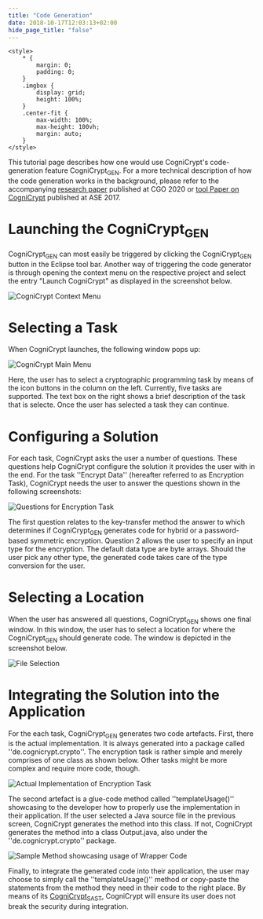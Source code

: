 ```yaml
---
title: "Code Generation"
date: 2018-10-17T12:03:13+02:00
hide_page_title: "false"
---
```

    <style>
        * {
            margin: 0;
            padding: 0;
        }
        .imgbox {
            display: grid;
            height: 100%;
        }
        .center-fit {
            max-width: 100%;
            max-height: 100vh;
            margin: auto;
        }
    </style>

This tutorial page describes how one would use CogniCrypt's code-generation feature CogniCrypt<sub>GEN</sub>. For a more technical description of how the code generation works in the background, please refer to the accompanying [research paper](https://karimali.ca/resources/papers/ccgen.pdf) published at CGO 2020 or [tool Paper on CogniCrypt](http://bodden.de/pubs/knr+17cognicrypt.pdf) published at ASE 2017.

# Launching the CogniCrypt<sub>GEN</sub>

CogniCrypt<sub>GEN</sub> can most easily be triggered by clicking the CogniCrypt<sub>GEN</sub> button in the Eclipse tool bar. Another way of triggering the code generator is through opening the context menu on the respective project and select the entry "Launch CogniCrypt" as displayed in the screenshot below.
<div class="imgbox">
    <img class="center-fit" src='https://raw.githubusercontent.com/CROSSINGTUD/CogniCrypt/master/documentation/Images%20for%20Tutorial/02Context.png' alt="CogniCrypt Context Menu">
</div>


# Selecting a Task

When CogniCrypt launches, the following window pops up:
<div class="imgbox">
    <img class="center-fit" src='./images/TaskSelection.png' alt="CogniCrypt Main Menu">
</div>

Here, the user has to select a cryptographic programming task by means of the icon buttons in the column on the left. Currently, five tasks are supported. The text box on the right shows a brief description of the task that is selecte. Once the user has selected a task they can continue.

# Configuring a Solution
For each task, CogniCrypt asks the user a number of questions. These questions help CogniCrypt configure the solution it provides the user with in the end. For the task ''Encrypt Data'' (hereafter referred to as Encryption Task), CogniCrypt needs the user to answer the questions shown in the following screenshots:

<div class="imgbox">
    <img class="center-fit" src='./images/Responses.png' alt="Questions for Encryption Task">
</div>

The first question relates to the key-transfer method the answer to which determines if CogniCrypt<sub>GEN</sub> generates code for hybrid or a password-based symmetric encryption. Question 2 allows the user to specify an input type for the encryption. The default data type are byte arrays. Should the user pick any other type, the generated code takes care of the type conversion for the user.

# Selecting a Location

When the user has answered all questions, CogniCrypt<sub>GEN</sub> shows one final window. In this window, the user has to select a location for where the CogniCrypt<sub>GEN</sub> should generate code. The window is depicted in the screenshot below.

<div class="imgbox">
    <img class="center-fit" src='./images/Locator.png' alt="File Selection">
</div>


# Integrating the Solution into the Application

For the each task, CogniCrypt<sub>GEN</sub> generates two code artefacts. First, there is the actual implementation. It is always generated into a package called ''de.cognicrypt.crypto''. The encryption task is rather simple and merely comprises of one class as shown below. Other tasks might be more complex and require more code, though.
<div class="imgbox">
    <img class="center-fit" src='https://raw.githubusercontent.com/CROSSINGTUD/CogniCrypt/master/documentation/Images%20for%20Tutorial/07Encryption.png' alt="Actual Implementation of Encryption Task">
</div>

The second artefact is a glue-code method called ''templateUsage()'' showcasing to the developer how to properly use the implementation in their application. If the user selected a Java source file in the previous screen, CogniCrypt generates the method into  this class. If not, CogniCrypt generates the method into a class Output.java, also under the ''de.cognicrypt.crypto'' package. 
<div class="imgbox">
    <img class="center-fit" src='https://raw.githubusercontent.com/CROSSINGTUD/CogniCrypt/master/documentation/Images%20for%20Tutorial/06TemplateUsage.png' alt="Sample Method showcasing usage of Wrapper Code">
</div>

Finally, to integrate the generated code into their application, the user may choose to simply call the ''templateUsage()'' method or copy-paste the statements from the method they need in their code to the right place. By means of its [CogniCrypt<sub>SAST</sub>](../code-analysis), CogniCrypt will ensure its user does not break the security during integration.
